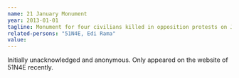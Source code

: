 ```yaml
---
name: 21 January Monument
year: 2013-01-01
tagline: Monument for four civilians killed in opposition protests on January 21, 2011
related-persons: "51N4E, Edi Rama"
value:
---
```


Initially unacknowledged and anonymous. Only appeared on the website of 51N4E recently.

